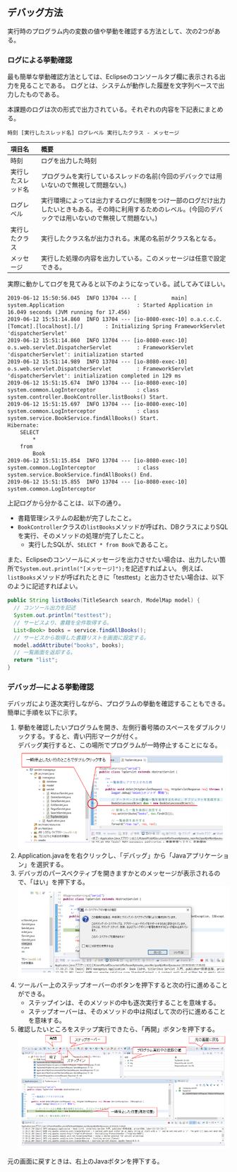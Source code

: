 ## デバッグ方法
実行時のプログラム内の変数の値や挙動を確認する方法として、次の2つがある。

### ログによる挙動確認
最も簡単な挙動確認方法としては、Eclipseのコンソールタブ欄に表示される出力を見ることである。
ログとは、システムが動作した履歴を文字列ベースで出力したものである。

本課題のログは次の形式で出力されている。それぞれの内容を下記表にまとめる。

```
時刻 [実行したスレッド名] ログレベル 実行したクラス - メッセージ
```

|項目名|概要|
|:---|:---|
|時刻|ログを出力した時刻|
|実行したスレッド名|プログラムを実行しているスレッドの名前(今回のデバックでは用いないので無視して問題ない。)
|ログレベル|実行環境によっては出力するログに制限をつけ一部のログだけ出力したいときもある。その時に利用するためのレベル。(今回のデバックでは用いないので無視して問題ない。)|
|実行したクラス|実行したクラス名が出力される。末尾の名前がクラス名となる。|
|メッセージ|実行した処理の内容を出力している。このメッセージは任意で設定できる。|

実際に動かしてログを見てみると以下のようになっている。試してみてほしい。

```
2019-06-12 15:50:56.045  INFO 13704 --- [           main] system.Application                       : Started Application in 16.049 seconds (JVM running for 17.456)
2019-06-12 15:51:14.860  INFO 13704 --- [io-8080-exec-10] o.a.c.c.C.[Tomcat].[localhost].[/]       : Initializing Spring FrameworkServlet 'dispatcherServlet'
2019-06-12 15:51:14.860  INFO 13704 --- [io-8080-exec-10] o.s.web.servlet.DispatcherServlet        : FrameworkServlet 'dispatcherServlet': initialization started
2019-06-12 15:51:14.989  INFO 13704 --- [io-8080-exec-10] o.s.web.servlet.DispatcherServlet        : FrameworkServlet 'dispatcherServlet': initialization completed in 129 ms
2019-06-12 15:51:15.674  INFO 13704 --- [io-8080-exec-10] system.common.LogInterceptor             : class system.controller.BookController.listBooks() Start.
2019-06-12 15:51:15.697  INFO 13704 --- [io-8080-exec-10] system.common.LogInterceptor             : class system.service.BookService.findAllBooks() Start.
Hibernate: 
    SELECT
        * 
    from
        Book
2019-06-12 15:51:15.854  INFO 13704 --- [io-8080-exec-10] system.common.LogInterceptor             : class system.service.BookService.findAllBooks() End.
2019-06-12 15:51:15.855  INFO 13704 --- [io-8080-exec-10] system.common.LogInterceptor
```

上記ログから分かることは、以下の通り。

- 書籍管理システムの起動が完了したこと。
- ``BookController``クラスの``listBooks``メソッドが呼ばれ、DBクラスによりSQLを実行、そのメソッドの処理が完了したこと。
  - 実行したSQLが、``SELECT * from Book``であること。

また、Eclipseのコンソールにメッセージを出力させたい場合は、出力したい箇所で``System.out.println("[メッセージ]");``を記述すればよい。
例えば、``listBooks``メソッドが呼ばれたときに「testtest」と出力させたい場合は、以下のように記述すればよい。

```java
public String listBooks(TitleSearch search, ModelMap model) {
  // コンソール出力を記述
  System.out.println("testtest");
  // サービスより、書籍を全件取得する。
  List<Book> books = service.findAllBooks();
  // サービスから取得した書籍リストを画面に設定する。
  model.addAttribute("books", books);
  // 一覧画面を返却する。
  return "list";
}
```

### デバッガ―による挙動確認
デバッガにより逐次実行しながら、プログラムの挙動を確認することもできる。簡単に手順を以下に示す。

1. 挙動を確認したいプログラムを開き、左側行番号隣のスペースをダブルクリックする。すると、青い円形マークが付く。  
デバッグ実行すると、この場所でプログラムが一時停止することになる。
    ![debug1](./img/debug1.png)
1. Application.javaをを右クリックし、「デバッグ」から「Javaアプリケーション」を選択する。
1. デバッガのパースペクティブを開きますかとのメッセージが表示されるので、「はい」を押下する。
    ![debug2](./img/debug2.png)
1. ツールバー上のステップオーバーのボタンを押下すると次の行に進めることができる。
    - ステップインは、そのメソッドの中も逐次実行することを意味する。
    - ステップオーバーは、そのメソッドの中は飛ばして次の行に進めることを意味する。
1. 確認したいところをステップ実行できたら、「再開」ボタンを押下する。
    ![debug3](./img/debug3.png)

元の画面に戻すときは、右上のJavaボタンを押下する。
